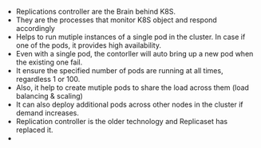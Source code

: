 - Replications controller are the Brain behind K8S.
- They are the processes that monitor K8S object and respond accordingly
- Helps to run mutiple instances of a single pod in the cluster. In case if one of the pods, it provides high availability.
- Even with a single pod, the contorller will auto bring up a new pod when the existing one fail.
- It ensure the specified number of pods are running at all times, regardless 1 or 100.
- Also, it help to create mutiple pods to share the load across them (load balancing & scaling)
- It can also deploy additional pods across other nodes in the cluster if demand increases.
- Replication controller is the older technology and Replicaset has replaced it.
- 